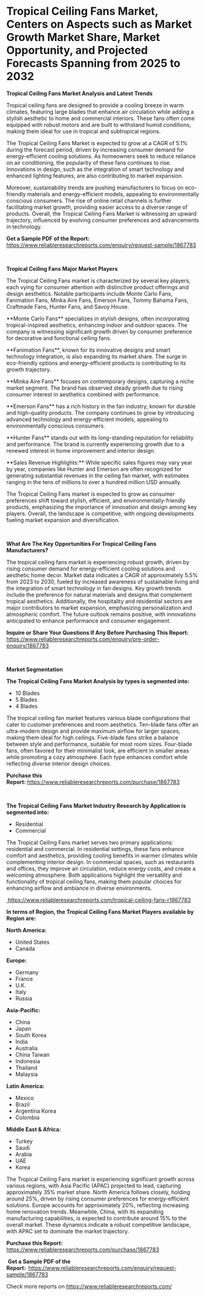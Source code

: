 <p><h1>Tropical Ceiling Fans Market, Centers on Aspects such as Market Growth Market Share, Market Opportunity, and Projected Forecasts Spanning from 2025 to 2032</h1></p><p><strong>Tropical Ceiling Fans Market Analysis and Latest Trends</strong></p>
<p><p>Tropical ceiling fans are designed to provide a cooling breeze in warm climates, featuring large blades that enhance air circulation while adding a stylish aesthetic to home and commercial interiors. These fans often come equipped with robust motors and are built to withstand humid conditions, making them ideal for use in tropical and subtropical regions.</p><p>The Tropical Ceiling Fans Market is expected to grow at a CAGR of 5.1% during the forecast period, driven by increasing consumer demand for energy-efficient cooling solutions. As homeowners seek to reduce reliance on air conditioning, the popularity of these fans continues to rise. Innovations in design, such as the integration of smart technology and enhanced lighting features, are also contributing to market expansion.</p><p>Moreover, sustainability trends are pushing manufacturers to focus on eco-friendly materials and energy-efficient models, appealing to environmentally conscious consumers. The rise of online retail channels is further facilitating market growth, providing easier access to a diverse range of products. Overall, the Tropical Ceiling Fans Market is witnessing an upward trajectory, influenced by evolving consumer preferences and advancements in technology.</p></p>
<p><strong>Get a Sample PDF of the Report:&nbsp;</strong> <a href="https://www.reliableresearchreports.com/enquiry/request-sample/1867783?utm_campaign=3557&utm_medium=2&utm_source=Github&utm_content=ia&utm_term=04042025&utm_id=tropical-ceiling-fans">https://www.reliableresearchreports.com/enquiry/request-sample/1867783</a></p>
<p>&nbsp;</p>
<p><strong>Tropical Ceiling Fans Major Market Players</strong></p>
<p><p>The Tropical Ceiling Fans market is characterized by several key players, each vying for consumer attention with distinctive product offerings and design aesthetics. Notable participants include Monte Carlo Fans, Fanimation Fans, Minka Aire Fans, Emerson Fans, Tommy Bahama Fans, Craftmade Fans, Hunter Fans, and Savoy House.</p><p>**Monte Carlo Fans** specializes in stylish designs, often incorporating tropical-inspired aesthetics, enhancing indoor and outdoor spaces. The company is witnessing significant growth driven by consumer preference for decorative and functional ceiling fans. </p><p>**Fanimation Fans**, known for its innovative designs and smart technology integration, is also expanding its market share. The surge in eco-friendly options and energy-efficient products is contributing to its growth trajectory.</p><p>**Minka Aire Fans** focuses on contemporary designs, capturing a niche market segment. The brand has observed steady growth due to rising consumer interest in aesthetics combined with performance. </p><p>**Emerson Fans** has a rich history in the fan industry, known for durable and high-quality products. The company continues to grow by introducing advanced technology and energy-efficient models, appealing to environmentally conscious consumers. </p><p>**Hunter Fans** stands out with its long-standing reputation for reliability and performance. The brand is currently experiencing growth due to a renewed interest in home improvement and interior design.</p><p>**Sales Revenue Highlights:** While specific sales figures may vary year by year, companies like Hunter and Emerson are often recognized for generating substantial revenues in the ceiling fan market, with estimates ranging in the tens of millions to over a hundred million USD annually.</p><p>The Tropical Ceiling Fans market is expected to grow as consumer preferences shift toward stylish, efficient, and environmentally-friendly products, emphasizing the importance of innovation and design among key players. Overall, the landscape is competitive, with ongoing developments fueling market expansion and diversification.</p></p>
<p>&nbsp;</p>
<p><strong>What Are The Key Opportunities For Tropical Ceiling Fans Manufacturers?</strong></p>
<p><p>The tropical ceiling fans market is experiencing robust growth, driven by rising consumer demand for energy-efficient cooling solutions and aesthetic home decor. Market data indicates a CAGR of approximately 5.5% from 2023 to 2030, fueled by increased awareness of sustainable living and the integration of smart technology in fan designs. Key growth trends include the preference for natural materials and designs that complement tropical aesthetics. Additionally, the hospitality and residential sectors are major contributors to market expansion, emphasizing personalization and atmospheric comfort. The future outlook remains positive, with innovations anticipated to enhance performance and consumer engagement.</p></p>
<p><strong>Inquire or Share Your Questions If Any Before Purchasing This Report:</strong> <a href="https://www.reliableresearchreports.com/enquiry/pre-order-enquiry/1867783?utm_campaign=3557&utm_medium=2&utm_source=Github&utm_content=ia&utm_term=04042025&utm_id=tropical-ceiling-fans">https://www.reliableresearchreports.com/enquiry/pre-order-enquiry/1867783</a></p>
<p>&nbsp;</p>
<p><strong>Market Segmentation</strong></p>
<p><strong>The Tropical Ceiling Fans Market Analysis by types is segmented into:</strong></p>
<p><ul><li>10 Blades</li><li>5 Blades</li><li>4 Blades</li></ul></p>
<p><p>The tropical ceiling fan market features various blade configurations that cater to customer preferences and room aesthetics. Ten-blade fans offer an ultra-modern design and provide maximum airflow for larger spaces, making them ideal for high ceilings. Five-blade fans strike a balance between style and performance, suitable for most room sizes. Four-blade fans, often favored for their minimalist look, are efficient in smaller areas while promoting a cozy atmosphere. Each type enhances comfort while reflecting diverse interior design choices.</p></p>
<p><strong>Purchase this Report:&nbsp;</strong><a href="https://www.reliableresearchreports.com/purchase/1867783?utm_campaign=3557&utm_medium=2&utm_source=Github&utm_content=ia&utm_term=04042025&utm_id=tropical-ceiling-fans">https://www.reliableresearchreports.com/purchase/1867783</a></p>
<p>&nbsp;</p>
<p><strong>The Tropical Ceiling Fans Market Industry Research by Application is segmented into:</strong></p>
<p><ul><li>Residential</li><li>Commercial</li></ul></p>
<p><p>The Tropical Ceiling Fans market serves two primary applications: residential and commercial. In residential settings, these fans enhance comfort and aesthetics, providing cooling benefits in warmer climates while complementing interior design. In commercial spaces, such as restaurants and offices, they improve air circulation, reduce energy costs, and create a welcoming atmosphere. Both applications highlight the versatility and functionality of tropical ceiling fans, making them popular choices for enhancing airflow and ambiance in diverse environments.</p></p>
<p><a href="https://www.reliableresearchreports.com/tropical-ceiling-fans-r1867783?utm_campaign=3557&utm_medium=2&utm_source=Github&utm_content=ia&utm_term=04042025&utm_id=tropical-ceiling-fans">&nbsp;https://www.reliableresearchreports.com/tropical-ceiling-fans-r1867783</a></p>
<p><strong>In terms of Region, the Tropical Ceiling Fans Market Players available by Region are:</strong></p>
<p>
    <p> <strong> North America: </strong>
        <ul>
            <li>United States</li>
            <li>Canada</li>
        </ul>
        </p> 
    <p> <strong> Europe: </strong>
        <ul>
            <li>Germany</li>
            <li>France</li>
            <li>U.K.</li>
            <li>Italy</li>
            <li>Russia</li>
        </ul>
        </p> 
    <p> <strong> Asia-Pacific: </strong>
        <ul>
            <li>China</li>
            <li>Japan</li>
            <li>South Korea</li>
            <li>India</li>
            <li>Australia</li>
            <li>China Taiwan</li>
            <li>Indonesia</li>
            <li>Thailand</li>
            <li>Malaysia</li>
        </ul>
        </p> 
    <p> <strong> Latin America: </strong>
        <ul>
            <li>Mexico</li>
            <li>Brazil</li>
            <li>Argentina Korea</li>
            <li>Colombia</li>
        </ul>
        </p> 
    <p> <strong> Middle East & Africa: </strong>
        <ul>
            <li>Turkey</li>
            <li>Saudi</li>
            <li>Arabia</li>
            <li>UAE</li>
            <li>Korea</li>
        </ul>
    </p>
    </p>
<p><p>The Tropical Ceiling Fans market is experiencing significant growth across various regions, with Asia Pacific (APAC) projected to lead, capturing approximately 35% market share. North America follows closely, holding around 25%, driven by rising consumer preferences for energy-efficient solutions. Europe accounts for approximately 20%, reflecting increasing home renovation trends. Meanwhile, China, with its expanding manufacturing capabilities, is expected to contribute around 15% to the overall market. These dynamics indicate a robust competitive landscape, with APAC set to dominate the market trajectory.</p></p>
<p><strong>Purchase this Report: </strong><a href="https://www.reliableresearchreports.com/purchase/1867783?utm_campaign=3557&utm_medium=2&utm_source=Github&utm_content=ia&utm_term=04042025&utm_id=tropical-ceiling-fans">https://www.reliableresearchreports.com/purchase/1867783</a></p>
<p>&nbsp;<strong>Get a Sample PDF of the Report:&nbsp;&nbsp;</strong><a href="https://www.reliableresearchreports.com/enquiry/request-sample/1867783?utm_campaign=3557&utm_medium=2&utm_source=Github&utm_content=ia&utm_term=04042025&utm_id=tropical-ceiling-fans">https://www.reliableresearchreports.com/enquiry/request-sample/1867783</a></p>
<p><strong></strong></p>
<p>Check more reports on <a href="https://www.reliableresearchreports.com/?utm_campaign=3557&utm_medium=2&utm_source=Github&utm_content=ia&utm_term=04042025&utm_id=tropical-ceiling-fans">https://www.reliableresearchreports.com/</a></p>